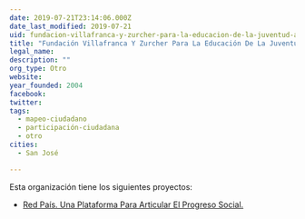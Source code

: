 ```yaml
---
date: 2019-07-21T23:14:06.000Z
date_last_modified: 2019-07-21
uid: fundacion-villafranca-y-zurcher-para-la-educacion-de-la-juventud-a-traves-del-turismo
title: "Fundación Villafranca Y Zurcher Para La Educación De La Juventud A Través Del Turismo"
legal_name: 
description: ""
org_type: Otro
website: 
year_founded: 2004
facebook: 
twitter: 
tags:
  - mapeo-ciudadano
  - participación-ciudadana
  - otro
cities: 
  - San José

---
```


Esta organización tiene los siguientes proyectos:

- [Red País. Una Plataforma Para Articular El Progreso Social.](/proyectos/red-pais-una-plataforma-para-articular-el-progreso-social)
